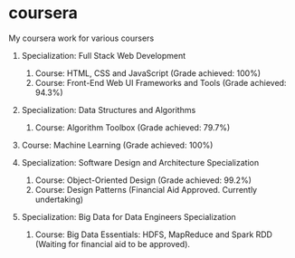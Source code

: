# coursera
My coursera work for various coursers


1) Specialization: Full Stack Web Development
      1. Course: HTML, CSS and JavaScript (Grade achieved: 100%)
      2. Course: Front-End Web UI Frameworks and Tools (Grade achieved: 94.3%)

2) Specialization: Data Structures and Algorithms
      1. Course: Algorithm Toolbox (Grade achieved: 79.7%)

3) Course: Machine Learning (Grade achieved: 100%)

4) Specialization: Software Design and Architecture Specialization
      1. Course: Object-Oriented Design (Grade achieved: 99.2%)
      2. Course: Design Patterns (Financial Aid Approved. Currently undertaking)

5) Specialization: Big Data for Data Engineers Specialization
      1. Course: Big Data Essentials: HDFS, MapReduce and Spark RDD (Waiting for financial aid to be approved).
